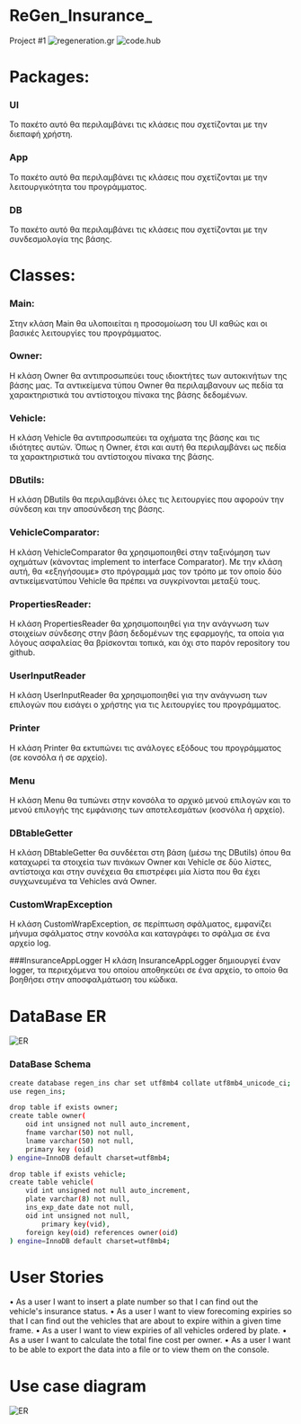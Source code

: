 # ReGen_Insurance_
Project #1
![regeneration.gr](https://image.ibb.co/ftrsSf/logo-1.png)
![code.hub](https://www.codehub.gr/wp-content/uploads/2018/01/cropped-CodeHub-logo_320x132.png)


# Packages:
### UI
Το πακέτο αυτό θα περιλαμβάνει τις κλάσεις που σχετίζονται με την διεπαφή χρήστη.

### App
Το πακέτο αυτό θα περιλαμβάνει τις κλάσεις που σχετίζονται με την λειτουργικότητα του προγράμματος.

### DB
Το πακέτο αυτό θα περιλαμβάνει τις κλάσεις που σχετίζονται με την συνδεσμολογία της βάσης.


# Classes:
### Main:
Στην κλάση Main θα υλοποιείται η προσομοίωση του UI καθώς και οι βασικές λειτουργίες του προγράμματος.

### Owner:
H κλάση Owner θα αντιπροσωπεύει τους ιδιοκτήτες των αυτοκινήτων της βάσης μας. Τα αντικείμενα τύπου Owner θα περιλαμβανουν ως πεδία τα χαρακτηριστικά του αντίστοιχου πίνακα της βάσης δεδομένων.

### Vehicle:
H κλάση Vehicle θα αντιπροσωπεύει τα οχήματα της βάσης και τις ιδιότητες αυτών. Όπως η Owner, έτσι και αυτή θα περιλαμβάνει ως πεδία τα χαρακτηριστικά του αντίστοιχου πίνακα της βάσης.

### DButils:
H κλάση DButils θα περιλαμβάνει όλες τις λειτουργίες που αφορούν την σύνδεση και την αποσύνδεση της βάσης.

### VehicleComparator:
H κλάση VehicleComparator θα χρησιμοποιηθεί στην ταξινόμηση των οχημάτων (κάνοντας implement το interface Comparator). Με την κλάση αυτή, θα «εξηγήσουμε» στο πρόγραμμά μας τον τρόπο με τον οποίο δύο αντικείμενατύπου Vehicle θα πρέπει να συγκρίνονται μεταξύ τους.

### PropertiesReader:
H κλάση PropertiesReader θα χρησιμοποιηθεί για την ανάγνωση των στοιχείων σύνδεσης στην βάση δεδομένων της εφαρμογής, τα οποία για λόγους ασφαλείας θα βρίσκονται τοπικά, και όχι στο παρόν repository του github.

### UserInputReader
Η κλάση UserInputReader θα χρησιμοποιηθεί για την ανάγνωση των επιλογών που εισάγει ο χρήστης για τις λειτουργίες του προγράμματος.

### Printer
Η κλάση Printer θα εκτυπώνει τις ανάλογες εξόδους του προγράμματος (σε κονσόλα ή σε αρχείο).

### Menu
Η κλάση Menu θα τυπώνει στην κονσόλα το αρχικό μενού επιλογών και το μενού επιλογής της εμφάνισης των αποτελεσμάτων (κοσνόλα ή αρχείο).

### DBtableGetter
Η κλάση DBtableGetter θα συνδέεται στη βάση (μέσω της DButils) όπου θα καταχωρεί τα στοιχεία των πινάκων Owner και Vehicle σε δύο λίστες, αντίστοιχα και στην συνέχεια θα επιστρέφει μία λίστα που θα έχει συγχωνευμένα τα Vehicles ανά Owner.

### CustomWrapException
Η κλάση CustomWrapException, σε περίπτωση σφάλματος, εμφανίζει μήνυμα σφάλματος στην κονσόλα και καταγράφει το σφάλμα σε ένα αρχείο log.

###InsuranceAppLogger
Η κλάση InsuranceAppLogger δημιουργεί έναν logger, τα περιεχόμενα του οποίου αποθηκεύει σε ένα αρχείο, το οποίο θα βοηθήσει στην αποσφαλμάτωση του κώδικα.

# DataBase ER
![ER](https://image.ibb.co/eijwnf/er.png)

### DataBase Schema

```sh
create database regen_ins char set utf8mb4 collate utf8mb4_unicode_ci;
use regen_ins;
```


```sh
drop table if exists owner;
create table owner(
	oid int unsigned not null auto_increment,
	fname varchar(50) not null,
	lname varchar(50) not null,
	primary key (oid)
) engine=InnoDB default charset=utf8mb4;
```


```sh
drop table if exists vehicle;
create table vehicle(
	vid int unsigned not null auto_increment,
	plate varchar(8) not null,
	ins_exp_date date not null,
	oid int unsigned not null,
        primary key(vid),
	foreign key(oid) references owner(oid)
) engine=InnoDB default charset=utf8mb4;
```


# User Stories
•	As a user I want to insert a plate number so that I can find out the vehicle's insurance status.
•	As a user I want to view forecoming expiries so that I can find out the vehicles that are about to expire within a given time frame.
•	As a user I want to view expiries of all vehicles ordered by plate.
•	As a user I want to calculate the total fine cost per owner.
•	As a user I want to be able to export the data into a file or to view them on the console.

# Use case diagram
![ER](https://image.ibb.co/jKJNSf/use-case-diagram.png)

